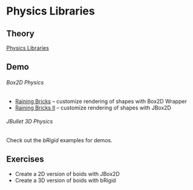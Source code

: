 Physics Libraries
=================

## Theory
[Physics Libraries](theory)

## Demo

###### Box2D Physics

- [Raining Bricks](demo/raining_bricks) – customize rendering of shapes with Box2D Wrapper
- [Raining Bricks II](demo/raining_bricks_2) – customize rendering of shapes with JBox2D

###### JBullet 3D Physics

Check out the *bRigid* examples for demos.

## Exercises

- Create a 2D version of boids with JBox2D
- Create a 3D version of boids with bRigid